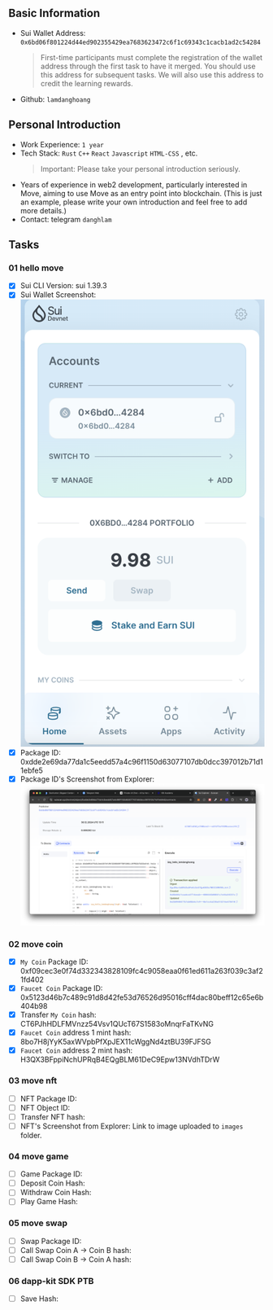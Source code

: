 ## Basic Information

- Sui Wallet Address: `0x6bd06f801224d44ed902355429ea7683623472c6f1c69343c1cacb1ad2c54284`
  > First-time participants must complete the registration of the wallet address through the first task to have it merged. You should use this address for subsequent tasks. We will also use this address to credit the learning rewards.
- Github: `lamdanghoang`

## Personal Introduction

- Work Experience: `1 year`
- Tech Stack: `Rust` `C++` `React` `Javascript` `HTML-CSS` , etc.
  > Important: Please take your personal introduction seriously.
- Years of experience in web2 development, particularly interested in Move, aiming to use Move as an entry point into blockchain. (This is just an example, please write your own introduction and feel free to add more details.)
- Contact: telegram `danghlam`

## Tasks

### 01 hello move

- [x] Sui CLI Version: sui 1.39.3
- [x] Sui Wallet Screenshot: ![](images/sui_wallet.png)
- [x] Package ID: 0xdde2e69da77da1c5eedd57a4c96f1150d63077107db0dcc397012b71d11ebfe5
- [x] Package ID's Screenshot from Explorer: ![](images/package_id_explorer.png)

### 02 move coin

- [x] `My Coin` Package ID: 0xf09cec3e0f74d332343828109fc4c9058eaa0f61ed611a263f039c3af21fd402
- [x] `Faucet Coin` Package ID: 0x5123d46b7c489c91d8d42fe53d76526d95016cff4dac80beff12c65e6b404b98
- [x] Transfer `My Coin` hash: CT6PJhHDLFMVnzz54Vsv1QUcT67S1583oMnqrFaTKvNG
- [x] `Faucet Coin` address 1 mint hash: 8bo7H8jYyK5axWVpbPfXpJEX11cWggNd4ztBU39FJFSG
- [x] `Faucet Coin` address 2 mint hash: H3QX3BFppiNchUPRqB4EQgBLM61DeC9Epw13NVdhTDrW

### 03 move nft

- [ ] NFT Package ID:
- [ ] NFT Object ID:
- [ ] Transfer NFT hash:
- [ ] NFT's Screenshot from Explorer: Link to image uploaded to `images` folder.

### 04 move game

- [ ] Game Package ID:
- [ ] Deposit Coin Hash:
- [ ] Withdraw Coin Hash:
- [ ] Play Game Hash:

### 05 move swap

- [ ] Swap Package ID:
- [ ] Call Swap Coin A -> Coin B hash:
- [ ] Call Swap Coin B -> Coin A hash:

### 06 dapp-kit SDK PTB

- [ ] Save Hash:
